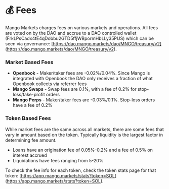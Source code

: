 # 💰 Fees

Mango Markets charges fees on various markets and operations. All fees are voted on by the DAO and accrue to a DAO controlled wallet (FrkLPsCadx4tE4qDobbu2GTD5ffjWBpormHbLLy35PUS) which can be seen via governance: [https://dao.mango.markets/dao/MNGO/treasury/v2] (https://dao.mango.markets/dao/MNGO/treasury/v2).

### Market Based Fees
* **Openbook** - Maker/taker fees are -0.02%/0.04%. Since Mango is integrated with Openbook the DAO only receives a fraction of what Openbook collects via referrer fees
* **Mango Swaps** - Swap fees are 0.1%, with a fee of 0.2% for stop-loss/take-profit orders
* **Mango Perps** - Maker/taker fees are -0.03%/0.1%. Stop-loss orders have a fee of 0.2% 

### Token Based Fees
While market fees are the same across all markets, there are some fees that vary in amount based on the token. Typically liquidity is the largest factor in determining fee amount.
* Loans have an origination fee of 0.05%-0.2% and a fee of 0.5% on interest accrued 
* Liquidations have fees ranging from 5-20%

To check the fee info for each token, check the token stats page for that token: [https://app.mango.markets/stats?token=SOL] (https://app.mango.markets/stats?token=SOL).